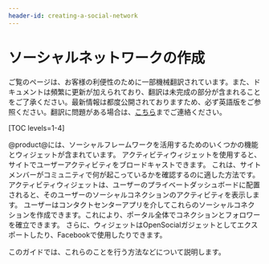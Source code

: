 ```yaml
---
header-id: creating-a-social-network
---
```


# ソーシャルネットワークの作成

<p class="alert alert-info"><span class="wysiwyg-color-blue120">ご覧のページは、お客様の利便性のために一部機械翻訳されています。また、ドキュメントは頻繁に更新が加えられており、翻訳は未完成の部分が含まれることをご了承ください。最新情報は都度公開されておりますため、必ず英語版をご参照ください。翻訳に問題がある場合は、<a href="mailto:support-content-jp@liferay.com">こちら</a>までご連絡ください。</span></p>

[TOC levels=1-4]

@product@には、ソーシャルフレームワークを活用するためのいくつかの機能とウィジェットが含まれています。 アクティビティウィジェットを使用すると、サイトでユーザーアクティビティをブロードキャストできます。 これは、サイトメンバーがコミュニティで何が起こっているかを確認するのに適した方法です。 アクティビティウィジェットは、ユーザーのプライベートダッシュボードに配置されると、そのユーザーのソーシャルコネクションのアクティビティを表示します。 ユーザーはコンタクトセンターアプリを介してこれらのソーシャルコネクションを作成できます。これにより、ポータル全体でコネクションとフォロワーを確立できます。 さらに、ウィジェットはOpenSocialガジェットとしてエクスポートしたり、Facebookで使用したりできます。

このガイドでは、これらのことを行う方法などについて説明します。
